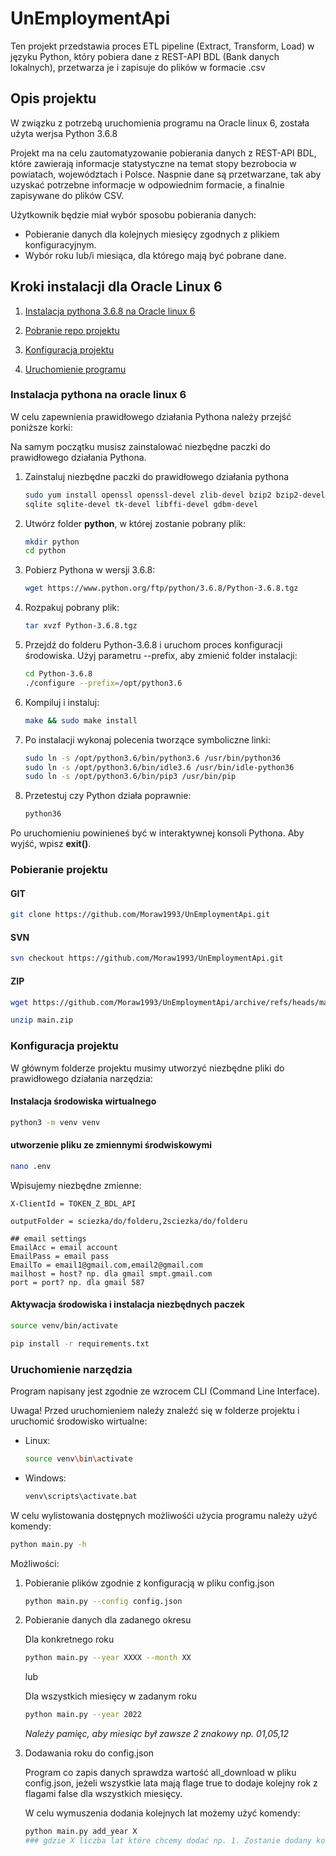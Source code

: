 # UnEmploymentApi

Ten projekt przedstawia proces ETL pipeline (Extract, Transform, Load) w języku Python, który pobiera dane z REST-API BDL (Bank danych lokalnych), przetwarza je i zapisuje do plików w formacie .csv

## Opis projektu

W związku z potrzebą uruchomienia programu na Oracle linux 6, została użyta werjsa Python 3.6.8

Projekt ma na celu zautomatyzowanie pobierania danych z REST-API BDL, które zawierają informacje statystyczne na temat stopy bezrobocia w powiatach, województach i Polsce. Naspnie dane są przetwarzane, tak aby uzyskać potrzebne informacje w odpowiednim formacie, a finalnie zapisywane do plików CSV.

Użytkownik będzie miał wybór sposobu pobierania danych:

- Pobieranie danych dla kolejnych miesięcy zgodnych z plikiem konfiguracyjnym.
- Wybór roku lub/i miesiąca, dla którego mają być pobrane dane.

## Kroki instalacji dla Oracle Linux 6

1. [Instalacja pythona 3.6.8 na Oracle linux 6](#instalacja-pythona-na-oracle-linux-6)

2. [Pobranie repo projektu](#pobieranie-projektu)

3. [Konfiguracja projektu](#konfiguracja-projektu)

4. [Uruchomienie programu](#uruchomienie-narzędzia)

### Instalacja pythona na oracle linux 6

W celu zapewnienia prawidłowego działania Pythona należy przejść poniższe korki:

Na samym początku musisz zainstalować niezbędne paczki do prawidłowego działania Pythona.

1. Zainstaluj niezbędne paczki do prawidłowego działania pythona

    ~~~~bash
    sudo yum install openssl openssl-devel zlib-devel bzip2 bzip2-devel readline-devel 
    sqlite sqlite-devel tk-devel libffi-devel gdbm-devel
    ~~~~

2. Utwórz folder **python**, w której zostanie pobrany plik:

    ~~~~bash
    mkdir python
    cd python
    ~~~~

3. Pobierz Pythona w wersji 3.6.8:

    ~~~~bash
    wget https://www.python.org/ftp/python/3.6.8/Python-3.6.8.tgz
    ~~~~

4. Rozpakuj pobrany plik:

    ~~~~bash
    tar xvzf Python-3.6.8.tgz
    ~~~~

5. Przejdź do folderu Python-3.6.8 i uruchom proces konfiguracji środowiska. Użyj parametru --prefix, aby zmienić folder instalacji:

    ~~~~bash
    cd Python-3.6.8
    ./configure --prefix=/opt/python3.6
    ~~~~

6. Kompiluj i instaluj:

    ~~~~bash
    make && sudo make install
    ~~~~

7. Po instalacji wykonaj polecenia tworzące symboliczne linki:

    ~~~~bash
    sudo ln -s /opt/python3.6/bin/python3.6 /usr/bin/python36
    sudo ln -s /opt/python3.6/bin/idle3.6 /usr/bin/idle-python36
    sudo ln -s /opt/python3.6/bin/pip3 /usr/bin/pip
    ~~~~

8. Przetestuj czy Python działa poprawnie:

    ~~~~bash
    python36
    ~~~~

Po uruchomieniu powinieneś być w interaktywnej konsoli Pythona. Aby wyjść, wpisz **exit()**.

### Pobieranie projektu

#### **GIT**

~~~~bash
git clone https://github.com/Moraw1993/UnEmploymentApi.git
~~~~

#### **SVN**

~~~~bash
svn checkout https://github.com/Moraw1993/UnEmploymentApi.git
~~~~

#### **ZIP**

~~~~bash
wget https://github.com/Moraw1993/UnEmploymentApi/archive/refs/heads/main.zip

unzip main.zip
~~~~

### Konfiguracja projektu

W głównym folderze projektu musimy utworzyć niezbędne pliki do prawidłowego działania narzędzia:

#### Instalacja środowiska wirtualnego

~~~~bash
python3 -m venv venv
~~~~

#### utworzenie pliku ze zmiennymi środwiskowymi

~~~~bash
nano .env
~~~~

Wpisujemy niezbędne zmienne:

~~~~none
X-ClientId = TOKEN_Z_BDL_API

outputFolder = sciezka/do/folderu,2sciezka/do/folderu

## email settings
EmailAcc = email account
EmailPass = email pass
EmailTo = email1@gmail.com,email2@gmail.com
mailhost = host? np. dla gmail smpt.gmail.com
port = port? np. dla gmail 587
~~~~

#### Aktywacja środowiska i instalacja niezbędnych paczek

~~~~bash
source venv/bin/activate

pip install -r requirements.txt
~~~~

### Uruchomienie narzędzia

Program napisany jest zgodnie ze wzrocem CLI (Command Line Interface).

Uwaga! Przed uruchomieniem naleźy znaleźć się w folderze projektu i uruchomić środowisko wirtualne:

- Linux:

    ~~~~bash
    source venv\bin\activate
    ~~~~

- Windows:

    ~~~~cmd
    venv\scripts\activate.bat
    ~~~~

W celu wylistowania dostępnych możliwośći użycia programu należy użyć komendy:

~~~~bash
python main.py -h
~~~~

Możliwości:

1. Pobieranie plików zgodnie z konfiguracją w pliku config.json

    ~~~~bash
    python main.py --config config.json
    ~~~~

2. Pobieranie danych dla zadanego okresu

    Dla konkretnego roku

    ~~~~bash
    python main.py --year XXXX --month XX
    ~~~~

    lub

    Dla wszystkich miesięcy w zadanym roku

    ~~~~bash
    python main.py --year 2022
    ~~~~

    *Należy pamięc, aby miesiąc był zawsze 2 znakowy np. 01,05,12*

3. Dodawania roku do config.json

    Program co zapis danych sprawdza wartość all_download w pliku config.json, jeżeli wszystkie lata mają flage true to dodaje kolejny rok z flagami false dla wszystkich miesięcy.

    W celu wymuszenia dodania kolejnych lat możemy użyć komendy:

    ~~~~bash
    python main.py add_year X
    ### gdzie X liczba lat które chcemy dodać np. 1. Zostanie dodany kolejny rok po najwyższym istniejącym.
    ~~~~
